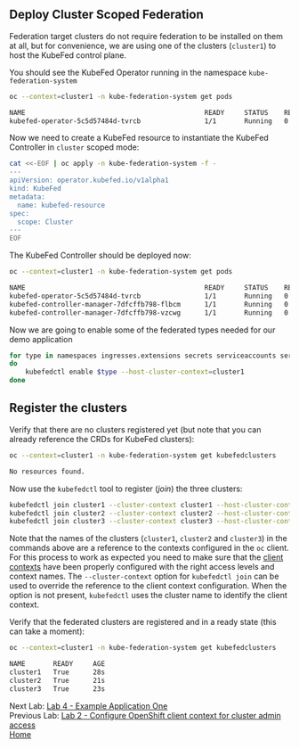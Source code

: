 <a id="markdown-deploy-federation" name="deploy-cluster-scoped-federation"></a>
## Deploy Cluster Scoped Federation

Federation target clusters do not require federation to be installed on them at
all, but for convenience, we are using one of the clusters (`cluster1`) to host
the KubeFed control plane.

You should see the KubeFed Operator running in the namespace `kube-federation-system`

~~~sh
oc --context=cluster1 -n kube-federation-system get pods

NAME                                             READY     STATUS    RESTARTS   AGE
kubefed-operator-5c5d57484d-tvrcb                1/1       Running   0          3m18s
~~~

Now we need to create a KubeFed resource to instantiate the KubeFed Controller in `cluster` scoped mode:

~~~sh
cat <<-EOF | oc apply -n kube-federation-system -f -
---
apiVersion: operator.kubefed.io/v1alpha1
kind: KubeFed
metadata:
  name: kubefed-resource
spec:
  scope: Cluster
---
EOF
~~~

The KubeFed Controller should be deployed now:

~~~sh
oc --context=cluster1 -n kube-federation-system get pods

NAME                                             READY     STATUS    RESTARTS   AGE
kubefed-operator-5c5d57484d-tvrcb                1/1       Running   0          3m18s
kubefed-controller-manager-7dfcffb798-flbcm      1/1       Running   0          30s
kubefed-controller-manager-7dfcffb798-vzcwg      1/1       Running   0          31s
~~~

Now we are going to enable some of the federated types needed for our demo application

~~~sh
for type in namespaces ingresses.extensions secrets serviceaccounts services configmaps persistentvolumeclaims deployments.apps clusterrolebindings.rbac.authorization.k8s.io clusterroles.rbac.authorization.k8s.io
do
    kubefedctl enable $type --host-cluster-context=cluster1
done
~~~

<a id="markdown-register-the-clusters" name="register-the-clusters"></a>
## Register the clusters

Verify that there are no clusters registered yet (but note
that you can already reference the CRDs for KubeFed clusters):

~~~sh
oc --context=cluster1 -n kube-federation-system get kubefedclusters

No resources found.
~~~

Now use the `kubefedctl` tool to register (*join*) the three clusters:

~~~sh
kubefedctl join cluster1 --cluster-context cluster1 --host-cluster-context cluster1 --v=2
kubefedctl join cluster2 --cluster-context cluster2 --host-cluster-context cluster1 --v=2
kubefedctl join cluster3 --cluster-context cluster3 --host-cluster-context cluster1 --v=2
~~~

Note that the names of the clusters (`cluster1`, `cluster2` and `cluster3`) in the commands above are a reference to the contexts configured in the `oc` client. For this process to work as expected you need to make sure that the [client contexts](./2.md#configure-client-context-for-cluster-admin-access) have been properly configured with the right access levels and context names. The `--cluster-context` option for `kubefedctl join` can be used to override the reference to the client context configuration. When the option is not present, `kubefedctl` uses the cluster name to identify the client context.

Verify that the federated clusters are registered and in a ready state (this
can take a moment):

~~~sh
oc --context=cluster1 -n kube-federation-system get kubefedclusters

NAME       READY     AGE
cluster1   True      28s
cluster2   True      21s
cluster3   True      23s
~~~

Next Lab: [Lab 4 - Example Application One](./4.md)<br>
Previous Lab: [Lab 2 - Configure OpenShift client context for cluster admin access](./2.md)<br>
[Home](../README.md)
